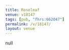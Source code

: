 ```yaml
---
title: Roseleaf
venue: v18147
tags: [pub, "fhrs:662047"]
permalink: /v/18147/
layout: venue
---
```

null